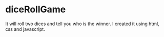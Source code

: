 # diceRollGame
It will roll two dices and tell you who is the winner. I created it using html, css and javascript. 
